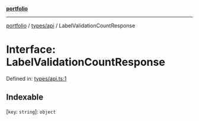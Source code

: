 [**portfolio**](../../../README.md)

***

[portfolio](../../../modules.md) / [types/api](../README.md) / LabelValidationCountResponse

# Interface: LabelValidationCountResponse

Defined in: [types/api.ts:1](https://github.com/tnorlund/Portfolio/blob/437fe00efc941ed8be13df6a018e88fea4186998/portfolio/types/api.ts#L1)

## Indexable

\[`key`: `string`\]: `object`
